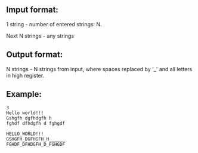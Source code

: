 ## Imput format:
1 string - number of entered strings: N.

Next N strings - any strings

## Output format:
N strings - N strings from input, where spaces replaced by '_' and all letters in high register. 

## Example:

```
3
Hello world!!!
Gshgfh dgfhdgfh h       
fghdf dfhdgfh d fghgdf

HELLO_WORLD!!!
GSHGFH_DGFHGFH_H______
FGHDF_DFHDGFH_D_FGHGDF
```
